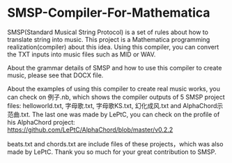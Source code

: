 # SMSP-Compiler-For-Mathematica
SMSP(Standard Musical String Protocol) is a set of rules about how to translate string into music. This project is a Mathematica programming realization(compiler) about this idea. Using this compiler, you can convert the TXT inputs into music files such as MID or WAV.

About the grammar details of SMSP and how to use this compiler to create music, please see that DOCX file.

About the examples of using this compiler to create real music works, you can check on 例子.nb, which shows the compiler outputs of 5 SMSP project files: helloworld.txt, 字母歌.txt, 字母歌KS.txt, 幻化成风.txt and AlphaChord示范曲.txt. The last one was made by LePtC, you can check on the profile of his AlphaChord project: https://github.com/LePtC/AlphaChord/blob/master/v0.2.2

beats.txt and chords.txt are include files of these projects，which was also made by LePtC. Thank you so much for your great contribution to SMSP. 
